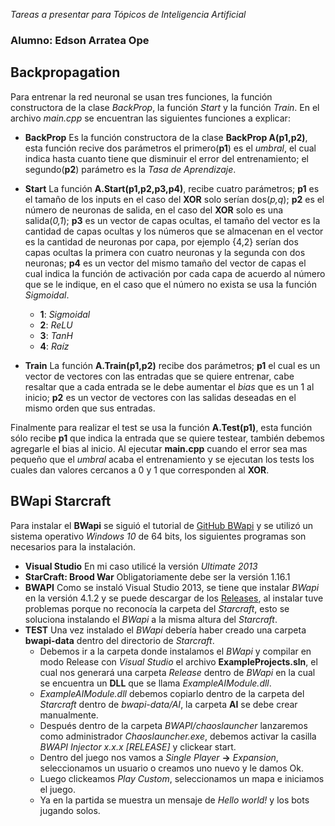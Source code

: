 *Tareas a presentar para Tópicos de Inteligencia Artificial*
### Alumno: Edson Arratea Ope
## Backpropagation
Para entrenar la red neuronal se usan tres funciones, la función constructora de la clase *BackProp*, la función *Start* y la función *Train*.
En el archivo *main.cpp* se encuentran las siguientes funciones a explicar:
- **BackProp**
  Es la función constructora de la clase **BackProp A(p1,p2)**, esta función recive dos parámetros el primero(**p1**) es el *umbral*, el cual indica hasta cuanto tiene que disminuir el error del entrenamiento; el segundo(**p2**) parámetro es la *Tasa de Aprendizaje*. 

- **Start**
  La función **A.Start(p1,p2,p3,p4)**, recibe cuatro parámetros; **p1** es el tamaño de los inputs en el caso del **XOR** solo serían dos(*p,q*); **p2** es el número de neuronas de salida, en el caso del **XOR** solo es una salida(*0,1*); **p3** es un vector de capas ocultas, el tamaño del vector es la cantidad de capas ocultas y los números que se almacenan en el vector es la cantidad de neuronas por capa, por ejemplo {4,2} serían dos capas ocultas la primera con cuatro neuronas y la segunda con dos neuronas; **p4** es un vector del mismo tamaño del vector de capas el cual indica la función de activación por cada capa de acuerdo al número que se le indique, en el caso que el número no exista se usa la función *Sigmoidal*.
  - **1**: *Sigmoidal*
  - **2**: *ReLU*
  - **3**: *TanH*
  - **4**: *Raíz*

- **Train**
  La función **A.Train(p1,p2)** recibe dos parámetros; **p1** el cual es un vector de vectores con las entradas que se quiere entrenar, cabe resaltar que a cada entrada se le debe aumentar el *bias* que es un 1 al inicio; **p2** es un vector de vectores con las salidas deseadas en el mismo orden que sus entradas.  

Finalmente para realizar el test se usa la función **A.Test(p1)**, esta función sólo recibe **p1** que indica la entrada que se quiere testear, también debemos agregarle el bias al inicio. Al ejecutar **main.cpp** cuando el error sea mas pequeño que el *umbral* acaba el entrenamiento y se ejecutan los tests los cuales dan valores cercanos a 0 y 1 que corresponden al **XOR**.

## BWapi Starcraft

Para instalar el **BWapi** se siguió el tutorial de [GitHub BWapi](https://github.com/bwapi/bwapi) y se utilizó un sistema operativo *Windows 10* de 64 bits, los siguientes programas son necesarios para la instalación.

- **Visual Studio**
    En mi caso utilicé la versión *Ultimate 2013*
-  **StarCraft: Brood War**
   Obligatoriamente debe ser la versión 1.16.1
-  **BWAPI**
   Como se instaló Visual Studio 2013, se tiene que instalar *BWapi* en la versión 4.1.2 y se puede descargar de los [Releases](https://github.com/bwapi/bwapi/releases), al instalar tuve problemas porque no reconocía la carpeta del *Starcraft*, esto se soluciona instalando el *BWapi* a la misma altura del *Starcraft*. 
- **TEST**
Una vez instalado el *BWapi* debería haber creado una carpeta **bwapi-data** dentro del directorio de *Starcraft*.
    - Debemos ir a la carpeta donde instalamos el *BWapi* y compilar en modo Release con *Visual Studio* el archivo **ExampleProjects.sln**, el cual nos generará una carpeta *Release* dentro de *BWapi* en la cual se encuentra un **DLL** que se llama *ExampleAIModule.dll*.
    - *ExampleAIModule.dll* debemos copiarlo dentro de la carpeta del *Starcraft* dentro de *bwapi-data/AI*, la carpeta **AI** se debe crear manualmente.
    - Después dentro de la carpeta *BWAPI/chaoslauncher* lanzaremos como administrador *Chaoslauncher.exe*, debemos activar la casilla *BWAPI Injector x.x.x [RELEASE]* y clickear start.
    - Dentro del juego nos vamos a *Single Player* **->** *Expansion*, seleccionamos un usuario o creamos uno nuevo y le damos Ok.
    - Luego clickeamos *Play Custom*, seleccionamos un mapa e iniciamos el juego.
    - Ya en la partida se muestra un mensaje de *Hello world!* y los bots jugando solos.

  